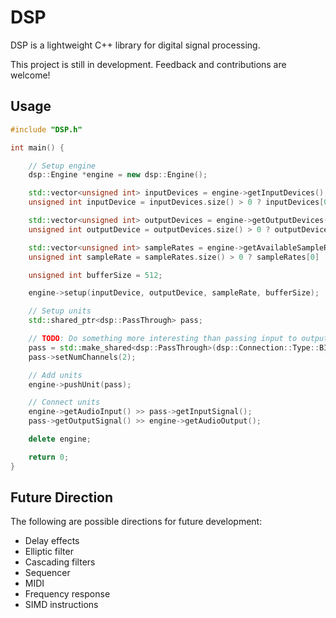 # DSP

DSP is a lightweight C++ library for digital signal processing.

This project is still in development. Feedback and contributions are welcome!

## Usage

```cpp
#include "DSP.h"

int main() {

    // Setup engine
    dsp::Engine *engine = new dsp::Engine();

    std::vector<unsigned int> inputDevices = engine->getInputDevices();
    unsigned int inputDevice = inputDevices.size() > 0 ? inputDevices[0] : -1;

    std::vector<unsigned int> outputDevices = engine->getOutputDevices();
    unsigned int outputDevice = outputDevices.size() > 0 ? outputDevices[0] : -1;

    std::vector<unsigned int> sampleRates = engine->getAvailableSampleRates(inputDevice, outputDevice);
    unsigned int sampleRate = sampleRates.size() > 0 ? sampleRates[0] : 0;

    unsigned int bufferSize = 512;

    engine->setup(inputDevice, outputDevice, sampleRate, bufferSize);

    // Setup units
    std::shared_ptr<dsp::PassThrough> pass;

    // TODO: Do something more interesting than passing input to output
    pass = std::make_shared<dsp::PassThrough>(dsp::Connection::Type::BIPOLAR);
    pass->setNumChannels(2);

    // Add units
    engine->pushUnit(pass);

    // Connect units
    engine->getAudioInput() >> pass->getInputSignal();
    pass->getOutputSignal() >> engine->getAudioOutput();

    delete engine;

    return 0;
}
```

## Future Direction

The following are possible directions for future development:
- Delay effects
- Elliptic filter
- Cascading filters
- Sequencer
- MIDI
- Frequency response
- SIMD instructions

